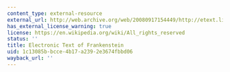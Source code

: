 ```yaml
---
content_type: external-resource
external_url: http://web.archive.org/web/20080917154449/http://etext.lib.virginia.edu/toc/modeng/public/SheFran.html
has_external_license_warning: true
license: https://en.wikipedia.org/wiki/All_rights_reserved
status: ''
title: Electronic Text of Frankenstein
uid: 1c13085b-bcce-4b17-a239-2e3674fbbd06
wayback_url: ''
---
```

